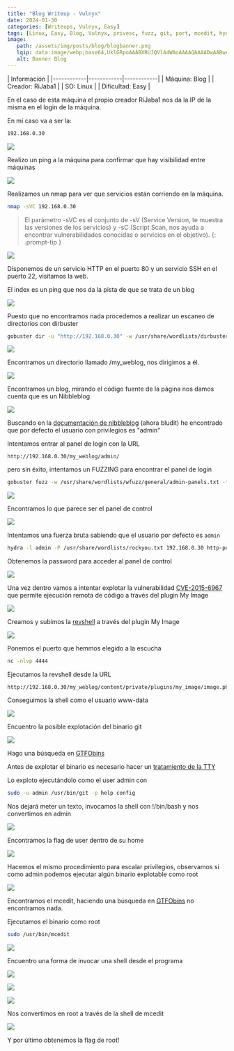 ```yaml
---
title: "Blog Writeup - Vulnyx"
date: 2024-01-30
categories: [Writeups, Vulnyx, Easy]
tags: [Linux, Easy, Blog, Vulnyx, privesc, fuzz, git, port, mcedit, hydra, CVE]
image:
   path: /assets/img/posts/blog/blogbanner.png
   lqip: data:image/webp;base64,UklGRpoAAABXRUJQVlA4WAoAAAAQAAAADwAABwAAQUxQSDIAAAARL0AmbZurmr57yyIiqE8oiG0bejIYEQTgqiDA9vqnsUSI6H+oAERp2HZ65qP/VIAWAFZQOCBCAAAA8AEAnQEqEAAIAAVAfCWkAALp8sF8rgRgAP7o9FDvMCkMde9PK7euH5M1m6VWoDXf2FkP3BqV0ZYbO6NA/VFIAAAA
   alt: Banner Blog
---
```


| Información |
|------------|------------|------------|
| Máquina: Blog |
| Creador: RiJaba1 |
| SO: Linux |
| Dificultad: Easy |

En el caso de esta máquina el propio creador RiJaba1 nos da la IP de la misma en el login de la máquina.

En mi caso va a ser la:

```zsh
192.168.0.30
```

![](/assets/img/posts/blog/IPDescubrir.png)

Realizo un ping a la máquina para confirmar que hay visibilidad entre máquinas

![](/assets/img/posts/blog/ping.png)

Realizamos un nmap para ver que servicios están corriendo en la máquina.

``` bash
nmap -sVC 192.168.0.30
```

> El parámetro -sVC es el conjunto de -sV (Service Version, te muestra las versiones de los servicios) y -sC (Script Scan, nos ayuda a encontrar vulnerabilidades conocidas o servicios en el objetivo).
> {: .prompt-tip }

![](/assets/img/posts/blog/nmap.png)

Disponemos de un servicio HTTP en el puerto 80 y un servicio SSH en el puerto 22, visitamos la web.

El index es un ping que nos da la pista de que se trata de un blog

![](/assets/img/posts/blog/esunBlog.png)

Puesto que no encontramos nada procedemos a realizar un escaneo de directorios con dirbuster

```zsh
gobuster dir -u "http://192.168.0.30" -w /usr/share/wordlists/dirbuster/directory-list-2.3-medium.txt
```

![](/assets/img/posts/blog/dirbuster.png)

Encontramos un directorio llamado /my_weblog, nos dirigimos a él.

![](/assets/img/posts/blog/weblog.png)

Encontramos un blog, mirando el código fuente de la página nos damos cuenta que es un Nibbleblog

![](/assets/img/posts/blog/Nibbleblog.png)

Buscando en la [documentación de nibbleblog](https://docs.bludit.com/en/security/disable-admin-user) (ahora bludit) he encontrado que por defecto el usuario con privilegios es "admin"

Intentamos entrar al panel de login con la URL 
```URL
http://192.168.0.30/my_weblog/admin/
```

pero sin éxito, intentamos un FUZZING para encontrar el panel de login

```zsh
gobuster fuzz -w /usr/share/wordlists/wfuzz/general/admin-panels.txt -t 200 -u "http://blog.nyx/my_weblog/FUZZ" --exclude-length 270
```

![](/assets/img/posts/blog/adminphp.png)

Encontramos lo que parece ser el panel de control

![](/assets/img/posts/blog/panelcontrol.png)

Intentamos una fuerza bruta sabiendo que el usuario por defecto es `admin`

```zsh
hydra -l admin -P /usr/share/wordlists/rockyou.txt 192.168.0.30 http-post-form "/my_weblog/admin.php:username=^USER^&password=^PASS^:Incorrect"
```

Obtenemos la password para acceder al panel de control

![](/assets/img/posts/blog/hydra.png)

Una vez dentro vamos a intentar explotar la vulnerabilidad [CVE-2015-6967](https://www.exploit-db.com/exploits/38489) que permite ejecución remota de código a través del plugin My Image

![](/assets/img/posts/blog/plugins.png)

Creamos y subimos la [revshell](https://www.revshells.com/) a través del plugin My Image

![](/assets/img/posts/blog/revshell.png)

Ponemos el puerto que hemmos elegido a la escucha

```zsh
nc -nlvp 4444
```

Ejecutamos la revshell desde la URL 
```URL
http://192.168.0.30/my_weblog/content/private/plugins/my_image/image.php
```

Conseguimos la shell como el usuario www-data

![](/assets/img/posts/blog/shellwww.png)

Encuentro la posible explotación del binario git

![](/assets/img/posts/blog/git.png)

Hago una búsqueda en [GTFObins](https://gtfobins.github.io/)

Antes de explotar el binario es necesario hacer un [tratamiento de la TTY](https://404azz.github.io/posts/Tratamiento_TTY/)

Lo exploto ejecutándolo como el user admin con
```zsh
sudo -u admin /usr/bin/git -p help config
```

Nos dejará meter un texto, invocamos la shell con !/bin/bash y nos convertimos en admin

![](/assets/img/posts/blog/binbash.png)

Encontramos la flag de user dentro de su home

![](/assets/img/posts/blog/user.png)

Hacemos el mismo procedimiento para escalar privilegios, observamos si como admin podemos ejecutar algún binario explotable como root

![](/assets/img/posts/blog/mcedit.png)

Encontramos el mcedit, haciendo una búsqueda en [GTFObins](https://gtfobins.github.io/) no encontramos nada.

Ejecutamos el binario como root 

```zsh
sudo /usr/bin/mcedit
```

![](/assets/img/posts/blog/mceditscreen.png)

Encuentro una forma de invocar una shell desde el programa

![](/assets/img/posts/blog/mceditmenu.png)

![](/assets/img/posts/blog/mceditusermenu.png)

![](/assets/img/posts/blog/mceditshell.png)

Nos convertimos en root a través de la shell de mcedit

![](/assets/img/posts/blog/root.png)

Y por último obtenemos la flag de root!
